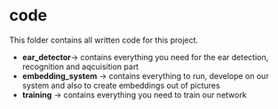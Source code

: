 # code
This folder contains all written code for this project.
- **ear_detector**-> contains everything you need for the ear detection, recognition and aqcuisition part
- **embedding_system** -> contains everything to run, develope on our system and also to create embeddings out of pictures
- **training** -> contains everything you need to train our network
